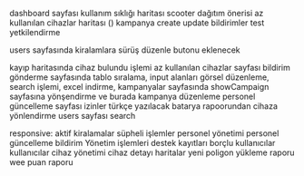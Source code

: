 dashboard sayfası
kullanım sıklığı haritası
scooter dağıtım önerisi
az kullanılan cihazlar haritası ()
kampanya create update
bildirimler test
yetkilendirme


users sayfasında kiralamlara sürüş düzenle butonu eklenecek

kayıp haritasında cihaz bulundu işlemi
az kullanılan cihazlar sayfası
bildirim gönderme sayfasında tablo sıralama, input alanları görsel düzenleme, search işlemi, excel indirme,
kampanyalar sayfasında showCampaign sayfasına yönşendirme ve burada kampanya düzenleme
personel güncelleme sayfası izinler türkçe yazılacak
batarya rapoorundan cihaza yönlendirme
users sayfası search

responsive:
aktif kiralamalar
süpheli işlemler
personel yönetimi 
personel güncelleme
bildirim 
Yönetim işlemleri
destek kayıtları
borçlu kullanıcılar
kullanıcılar
cihaz yönetimi
cihaz detayı
haritalar
yeni poligon
yükleme raporu
wee puan raporu
